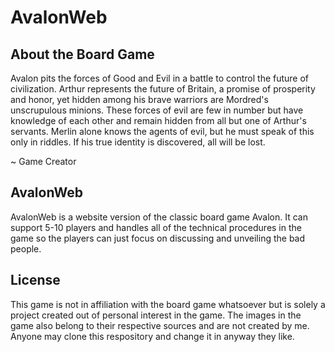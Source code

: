 # AvalonWeb

## About the Board Game

Avalon pits the forces of Good and Evil in a battle to control the future of civilization. Arthur represents the future of Britain, a promise of prosperity and honor, yet hidden among his brave warriors are Mordred's unscrupulous minions. These forces of evil are few in number but have knowledge of each other and remain hidden from all but one of Arthur's servants. Merlin alone knows the agents of evil, but he must speak of this only in riddles. If his true identity is discovered, all will be lost. 

~ Game Creator

## AvalonWeb

AvalonWeb is a website version of the classic board game Avalon. It can support 5-10 players and handles all of the technical procedures in the game so the players can just focus on discussing and unveiling the bad people.

## License

This game is not in affiliation with the board game whatsoever but is solely a project created out of personal interest in the game. The images in the game also belong to their respective sources and are not created by me. Anyone may clone this respository and change it in anyway they like.